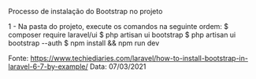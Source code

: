 Processo de instalação do Bootstrap no projeto

1 - Na pasta do projeto, execute os comandos na seguinte ordem:
$ composer require laravel/ui
$ php artisan ui bootstrap
$ php artisan ui bootstrap --auth
$ npm install && npm run dev

Fonte: https://www.techiediaries.com/laravel/how-to-install-bootstrap-in-laravel-6-7-by-example/
Data: 07/03/2021